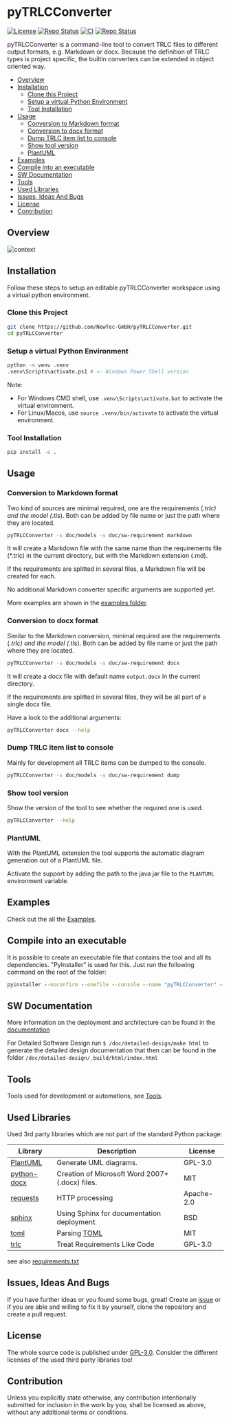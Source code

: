 # pyTRLCConverter <!-- omit in toc -->

[![License](https://img.shields.io/badge/License-GPLv3-blue.svg)](https://github.com/NewTec-GmbH/pyTRLCConverter/blob/main/LICENSE) [![Repo Status](https://www.repostatus.org/badges/latest/wip.svg)](https://www.repostatus.org/#wip) [![CI](https://github.com/NewTec-GmbH/pyTRLCConverter/actions/workflows/test.yml/badge.svg)](https://github.com/NewTec-GmbH/pyTRLCConverter/actions/workflows/test.yml)
[![Repo Status](https://www.repostatus.org/badges/latest/active.svg)](https://www.repostatus.org/#active)

pyTRLCConverter is a command-line tool to convert TRLC files to different output formats, e.g. Markdown or docx.
Because the definition of TRLC types is project specific, the builtin converters can be extended in object oriented way.

- [Overview](#overview)
- [Installation](#installation)
  - [Clone this Project](#clone-this-project)
  - [Setup a virtual Python Environment](#setup-a-virtual-python-environment)
  - [Tool Installation](#tool-installation)
- [Usage](#usage)
  - [Conversion to Markdown format](#conversion-to-markdown-format)
  - [Conversion to docx format](#conversion-to-docx-format)
  - [Dump TRLC item list to console](#dump-trlc-item-list-to-console)
  - [Show tool version](#show-tool-version)
  - [PlantUML](#plantuml)
- [Examples](#examples)
- [Compile into an executable](#compile-into-an-executable)
- [SW Documentation](#sw-documentation)
- [Tools](#tools)
- [Used Libraries](#used-libraries)
- [Issues, Ideas And Bugs](#issues-ideas-and-bugs)
- [License](#license)
- [Contribution](#contribution)

## Overview

![context](https://www.plantuml.com/plantuml/proxy?cache=no&src=https://raw.githubusercontent.com/NewTec-GmbH/pyTRLCConverter/refs/heads/main/doc/architecture/context_diagram.puml)

## Installation

Follow these steps to setup an editable pyTRLCConverter workspace using a virtual python environment.

### Clone this Project

```bash
git clone https://github.com/NewTec-GmbH/pyTRLCConverter.git
cd pyTRLCConverter
```

### Setup a virtual Python Environment

```bash
python -m venv .venv
.venv\Scripts\activate.ps1 # <- Windows Power Shell version
```

Note:

- For Windows CMD shell, use ```.venv\Scripts\activate.bat``` to activate the virtual environment.
- For Linux/Macos, use ```source .venv/bin/activate``` to activate the virtual environment.

### Tool Installation

```bash
pip install -e .
```

## Usage

### Conversion to Markdown format

Two kind of sources are minimal required, one are the requirements (*.trlc) and the model (*.tls). Both can be added by file name or just the path where they are located.

```bash
pyTRLCConverter -s doc/models -s doc/sw-requirement markdown
```

It will create a Markdown file with the same name than the requirements file (*.trlc) in the current directory, but with the Markdown extension (.md).

If the requirements are splitted in several files, a Markdown file will be created for each.

No additional Markdown converter specific arguments are supported yet.

More examples are shown in the [examples folder](./examples/).

### Conversion to docx format

Similar to the Markdown conversion, minimal required are the requirements (*.trlc) and the model (*.tls). Both can be added by file name or just the path where they are located.

```bash
pyTRLCConverter -s doc/models -s doc/sw-requirement docx
```

It will create a docx file with default name ```output.docx``` in the current directory.

If the requirements are splitted in several files, they will be all part of a single docx file.

Have a look to the additional arguments:

```bash
pyTRLCConverter docx --help
```

### Dump TRLC item list to console

Mainly for development all TRLC items can be dumped to the console.

```bash
pyTRLCConverter -s doc/models -s doc/sw-requirement dump
```

### Show tool version

Show the version of the tool to see whether the required one is used.

```bash
pyTRLCConverter --help
```

### PlantUML

With the PlantUML extension the tool supports the automatic diagram generation out of a PlantUML file.

Activate the support by adding the path to the java jar file to the ```PLANTUML``` environment variable.

## Examples

Check out the all the [Examples](./examples).

## Compile into an executable

It is possible to create an executable file that contains the tool and all its dependencies. "PyInstaller" is used for this.
Just run the following command on the root of the folder:

```cmd
pyinstaller --noconfirm --onefile --console --name "pyTRLCConverter" --add-data "./pyproject.toml;."  "./src/pyTRLCConverter/__main__.py"
```

## SW Documentation

More information on the deployment and architecture can be found in the [documentation](./doc/README.md)

For Detailed Software Design run `$ /doc/detailed-design/make html` to generate the detailed design documentation that then can be found
in the folder `/doc/detailed-design/_build/html/index.html`

## Tools

Tools used for development or automations, see [Tools](./tools/README.md).

## Used Libraries

Used 3rd party libraries which are not part of the standard Python package:

| Library | Description | License |
| ------- | ----------- | ------- |
| [PlantUML](https://github.com/plantuml/plantuml) | Generate UML diagrams. | GPL-3.0 |
| [python-docx](https://github.com/python-openxml/python-docx) | Creation of Microsoft Word 2007+ (.docx) files. | MIT |
| [requests](https://github.com/psf/requests) | HTTP processing | Apache-2.0 |
| [sphinx](https://github.com/sphinx-doc/sphinx) | Using Sphinx for documentation deployment. | BSD |
| [toml](https://github.com/uiri/toml) | Parsing [TOML](https://en.wikipedia.org/wiki/TOML) | MIT |
| [trlc](https://github.com/bmw-software-engineering/trlc) | Treat Requirements Like Code | GPL-3.0 |

see also [requirements.txt](requirements.txt)

## Issues, Ideas And Bugs

If you have further ideas or you found some bugs, great! Create an [issue](https://github.com/NewTec-GmbH/pyTRLCConverter/issues) or if you are able and willing to fix it by yourself, clone the repository and create a pull request.

## License

The whole source code is published under [GPL-3.0](https://github.com/NewTec-GmbH/pyTRLCConverter/blob/main/LICENSE).
Consider the different licenses of the used third party libraries too!

## Contribution

Unless you explicitly state otherwise, any contribution intentionally submitted for inclusion in the work by you, shall be licensed as above, without any additional terms or conditions.
